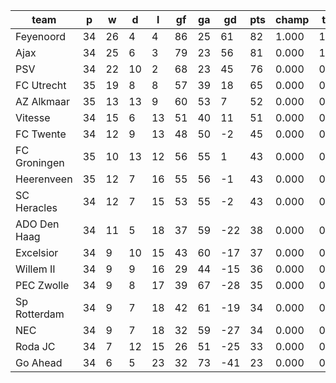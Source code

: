 |     team     | p  | w  | d  | l  | gf | ga | gd  | pts | champ | top2  | top3  | top4  |  5-7  | bot4  | bot3  | bot2  |
|--------------|----|----|----|----|----|----|-----|-----|-------|-------|-------|-------|-------|-------|-------|-------|
| Feyenoord    | 34 | 26 |  4 |  4 | 86 | 25 |  61 |  82 | 1.000 | 1.000 | 1.000 | 1.000 | 0.000 | 0.000 | 0.000 | 0.000|
| Ajax         | 34 | 25 |  6 |  3 | 79 | 23 |  56 |  81 | 0.000 | 1.000 | 1.000 | 1.000 | 0.000 | 0.000 | 0.000 | 0.000|
| PSV          | 34 | 22 | 10 |  2 | 68 | 23 |  45 |  76 | 0.000 | 0.000 | 1.000 | 1.000 | 0.000 | 0.000 | 0.000 | 0.000|
| FC Utrecht   | 35 | 19 |  8 |  8 | 57 | 39 |  18 |  65 | 0.000 | 0.000 | 0.000 | 1.000 | 0.000 | 0.000 | 0.000 | 0.000|
| AZ Alkmaar   | 35 | 13 | 13 |  9 | 60 | 53 |   7 |  52 | 0.000 | 0.000 | 0.000 | 0.000 | 1.000 | 0.000 | 0.000 | 0.000|
| Vitesse      | 34 | 15 |  6 | 13 | 51 | 40 |  11 |  51 | 0.000 | 0.000 | 0.000 | 0.000 | 1.000 | 0.000 | 0.000 | 0.000|
| FC Twente    | 34 | 12 |  9 | 13 | 48 | 50 |  -2 |  45 | 0.000 | 0.000 | 0.000 | 0.000 | 0.553 | 0.000 | 0.000 | 0.000|
| FC Groningen | 35 | 10 | 13 | 12 | 56 | 55 |   1 |  43 | 0.000 | 0.000 | 0.000 | 0.000 | 0.282 | 0.000 | 0.000 | 0.000|
| Heerenveen   | 35 | 12 |  7 | 16 | 55 | 56 |  -1 |  43 | 0.000 | 0.000 | 0.000 | 0.000 | 0.166 | 0.000 | 0.000 | 0.000|
| SC Heracles  | 34 | 12 |  7 | 15 | 53 | 55 |  -2 |  43 | 0.000 | 0.000 | 0.000 | 0.000 | 0.000 | 0.000 | 0.000 | 0.000|
| ADO Den Haag | 34 | 11 |  5 | 18 | 37 | 59 | -22 |  38 | 0.000 | 0.000 | 0.000 | 0.000 | 0.000 | 0.000 | 0.000 | 0.000|
| Excelsior    | 34 |  9 | 10 | 15 | 43 | 60 | -17 |  37 | 0.000 | 0.000 | 0.000 | 0.000 | 0.000 | 0.000 | 0.000 | 0.000|
| Willem II    | 34 |  9 |  9 | 16 | 29 | 44 | -15 |  36 | 0.000 | 0.000 | 0.000 | 0.000 | 0.000 | 0.000 | 0.000 | 0.000|
| PEC Zwolle   | 34 |  9 |  8 | 17 | 39 | 67 | -28 |  35 | 0.000 | 0.000 | 0.000 | 0.000 | 0.000 | 0.000 | 0.000 | 0.000|
| Sp Rotterdam | 34 |  9 |  7 | 18 | 42 | 61 | -19 |  34 | 0.000 | 0.000 | 0.000 | 0.000 | 0.000 | 1.000 | 0.000 | 0.000|
| NEC          | 34 |  9 |  7 | 18 | 32 | 59 | -27 |  34 | 0.000 | 0.000 | 0.000 | 0.000 | 0.000 | 1.000 | 1.000 | 0.000|
| Roda JC      | 34 |  7 | 12 | 15 | 26 | 51 | -25 |  33 | 0.000 | 0.000 | 0.000 | 0.000 | 0.000 | 1.000 | 1.000 | 1.000|
| Go Ahead     | 34 |  6 |  5 | 23 | 32 | 73 | -41 |  23 | 0.000 | 0.000 | 0.000 | 0.000 | 0.000 | 1.000 | 1.000 | 1.000|
